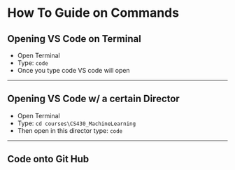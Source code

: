 # How To Guide on Commands 

## Opening VS Code on Terminal 
- Open Terminal 
- Type: `code`
- Once you type code VS code will open 
---
## Opening VS Code w/ a certain Director 
- Open Terminal 
- Type: `cd courses\CS430_MachineLearning`
- Then open in this director type: `code`

---
## Code onto Git Hub 




